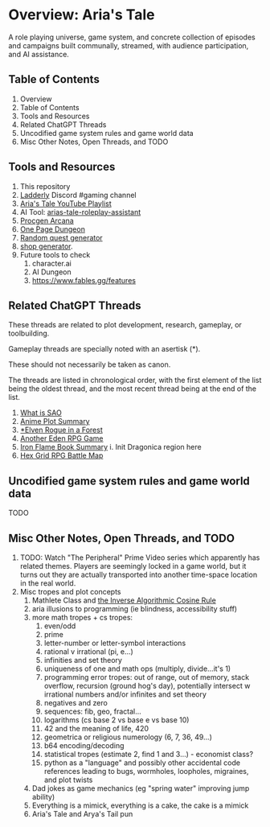 # Overview: Aria's Tale

A role playing universe, game system, and concrete collection of episodes and campaigns built communally, streamed, with audience participation, and AI assistance.

## Table of Contents

1. Overview
2. Table of Contents
3. Tools and Resources
4. Related ChatGPT Threads
5. Uncodified game system rules and game world data
6. Misc Other Notes, Open Threads, and TODO

## Tools and Resources

1. This repository
2. [Ladderly](https://ladderly.io/) Discord #gaming channel
3. [Aria's Tale YouTube Playlist](https://www.youtube.com/watch?v=_nEaajP78WQ)
4. AI Tool: [arias-tale-roleplay-assistant](https://chat.openai.com/g/g-V5UqBQLKh-arias-tale-roleplay-assistant)
5. [Procgen Arcana](https://watabou.github.io/news.html)
6. [One Page Dungeon](https://watabou.itch.io/one-page-dungeon)
7. [Random quest generator](https://donjon.bin.sh/fantasy/adventure/)
8. [shop generator](https://donjon.bin.sh/d20/magic/shop.html).
9. Future tools to check
   1. character.ai
   2. AI Dungeon
   3. https://www.fables.gg/features

## Related ChatGPT Threads

These threads are related to plot development, research, gameplay, or toolbuilding.

Gameplay threads are specially noted with an asertisk (\*).

These should not necessarily be taken as canon.

The threads are listed in chronological order, with the first element of the list being the oldest thread, and the most recent thread being at the end of the list.

1. [What is SAO](https://chat.openai.com/c/7a835f58-0003-4e2f-848f-e61d558624c1)
2. [Anime Plot Summary](https://chat.openai.com/share/6c36dd57-84db-4b27-8fe9-40b7c939f610)
3. [\*Elven Rogue in a Forest](https://chat.openai.com/c/907da6b9-cb2b-49e7-a1c0-1df4a274a9aa)
4. [Another Eden RPG Game](https://chat.openai.com/share/45281eb2-5bca-4a2f-b974-2ba405e46707)
5. [Iron Flame Book Summary](https://chat.openai.com/c/4f6ee9e8-0e99-42af-a5a6-dcd4b1b9fc41)
   i. Init Dragonica region here
6. [Hex Grid RPG Battle Map](https://chat.openai.com/c/e20991cb-de81-42a7-9466-58354c0ed22b)

## Uncodified game system rules and game world data

TODO

## Misc Other Notes, Open Threads, and TODO

1. TODO: Watch "The Peripheral" Prime Video series which apparently has related themes. Players are seemingly locked in a game world, but it turns out they are actually transported into another time-space location in the real world.
2. Misc tropes and plot concepts
   1. Mathlete Class and [the Inverse Algorithmic Cosine Rule](https://www.youtube.com/watch?v=J5DgMm14ioc)
   2. aria illusions to programming (ie blindness, accessibility stuff)
   3. more math tropes + cs tropes:
      1. even/odd
      2. prime
      3. letter-number or letter-symbol interactions
      4. rational v irrational (pi, e...)
      5. infinities and set theory
      6. uniqueness of one and math ops (multiply, divide...it's 1)
      7. programming error tropes: out of range, out of memory, stack overflow, recursion (ground hog's day), potentially intersect w irrational numbers and/or infinites and set theory
      8. negatives and zero
      9. sequences: fib, geo, fractal...
      10. logarithms (cs base 2 vs base e vs base 10)
      11. 42 and the meaning of life, 420
      12. geometrica or religious numerology (6, 7, 36, 49...)
      13. b64 encoding/decoding
      14. statistical tropes (estimate 2, find 1 and 3...) - economist class?
      15. python as a "language" and possibly other accidental code references leading to bugs, wormholes, loopholes, migraines, and plot twists
   4. Dad jokes as game mechanics (eg "spring water" improving jump ability)
   5. Everything is a mimick, everything is a cake, the cake is a mimick
   6. Aria's Tale and Arya's Tail pun
